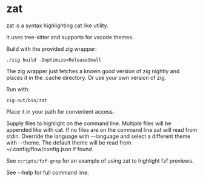 # zat
zat is a syntax highlighting cat like utility.

It uses tree-sitter and supports for vscode themes.

Build with the provided zig wrapper:
```shell
./zig build -Doptimize=ReleaseSmall
```

The zig wrapper just fetches a known good version of zig nightly and places it
in the .cache directory. Or use your own version of zig.

Run with:
```shell
zig-out/bin/zat
```

Place it in your path for convenient access.


Supply files to highlight on the command line. Multiple files will be appended
like with cat. If no files are on the command line zat will read from stdin.
Override the language with --language and select a different theme with --theme.
The default theme will be read from ~/.config/flow/config.json if found.

See `scripts/fzf-grep` for an example of using zat to highlight fzf previews.

See --help for full command line.
